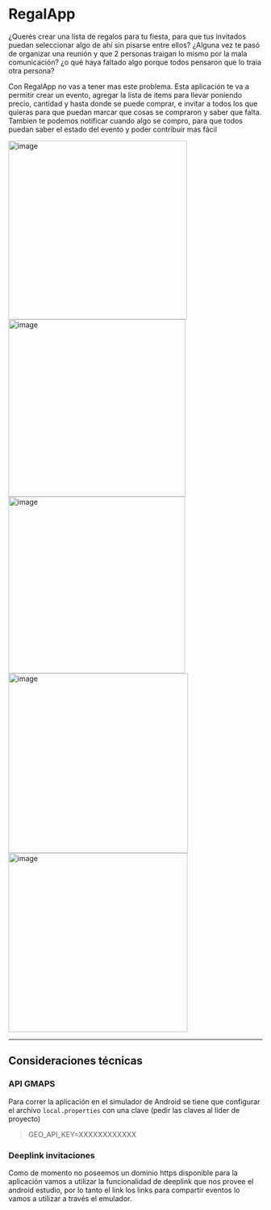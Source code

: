 # RegalApp
¿Querés crear una lista de regalos para tu fiesta, para que tus invitados puedan seleccionar algo de ahí sin pisarse entre ellos?
¿Alguna vez te pasó de organizar una reunión y que 2 personas traigan lo mismo por la mala comunicación?
¿o qué haya faltado algo porque todos pensaron que lo traia otra persona?


Con RegalApp no vas a tener mas este problema.  Esta aplicación te va a permitir crear un evento, agregar la lista de items para llevar poniendo precio, cantidad y hasta donde se puede comprar, e invitar a todos los que quieras para que puedan marcar que cosas se compraron y saber que falta.
Tambien te podemos notificar cuando algo se compro, para que todos puedan saber el estado del evento y poder contribuir mas fácil

<img width="354" alt="image" src="https://user-images.githubusercontent.com/15114011/204348021-911072fe-39a9-4f7d-bea6-0b6d84643c94.png">

<img width="351" alt="image" src="https://user-images.githubusercontent.com/15114011/204348603-035e173d-b81b-4f31-bfb6-d2fb8e16f3d1.png">

<img width="350" alt="image" src="https://user-images.githubusercontent.com/15114011/204348473-c61e4eaf-d06a-4936-9958-424bfb37bd8f.png">



<img width="356" alt="image" src="https://user-images.githubusercontent.com/15114011/204348934-1b0fed0a-7937-4e48-989b-d0c4a1c98c4a.png">

<img width="355" alt="image" src="https://user-images.githubusercontent.com/15114011/204348974-1c1db04d-cdca-40be-8b26-d1bb8ce0ab07.png">

---
## Consideraciones técnicas

### API GMAPS
Para correr la aplicación en el simulador de Android se tiene que configurar el archivo `local.properties` con una clave (pedir las claves al líder de proyecto)

> GEO_API_KEY=XXXXXXXXXXXX

### Deeplink invitaciones
Como de momento no poseemos un dominio https disponible para la aplicación vamos a utilizar la funcionalidad de deeplink que nos provee el android estudio, por lo tanto el link los links para compartir eventos lo vamos a utilizar a través el emulador.
